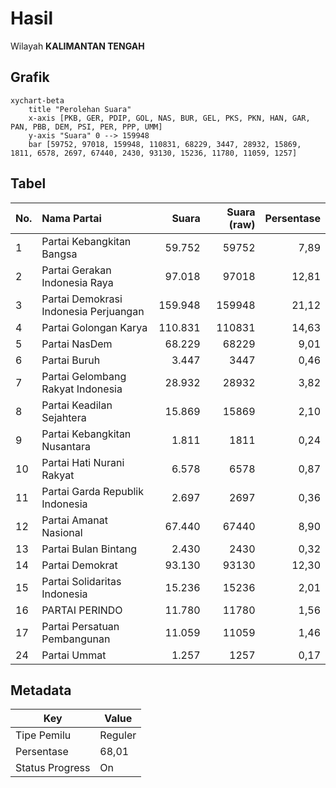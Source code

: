 # Hasil

Wilayah **KALIMANTAN TENGAH**

## Grafik

```mermaid
xychart-beta
    title "Perolehan Suara"
    x-axis [PKB, GER, PDIP, GOL, NAS, BUR, GEL, PKS, PKN, HAN, GAR, PAN, PBB, DEM, PSI, PER, PPP, UMM]
    y-axis "Suara" 0 --> 159948
    bar [59752, 97018, 159948, 110831, 68229, 3447, 28932, 15869, 1811, 6578, 2697, 67440, 2430, 93130, 15236, 11780, 11059, 1257]
```

## Tabel

| No. | Nama Partai                           | Suara   | Suara (raw) | Persentase |
|:--- |:------------------------------------- | -------:| -----------:| ----------:|
| 1   | Partai Kebangkitan Bangsa             | 59.752  | 59752       | 7,89       |
| 2   | Partai Gerakan Indonesia Raya         | 97.018  | 97018       | 12,81      |
| 3   | Partai Demokrasi Indonesia Perjuangan | 159.948 | 159948      | 21,12      |
| 4   | Partai Golongan Karya                 | 110.831 | 110831      | 14,63      |
| 5   | Partai NasDem                         | 68.229  | 68229       | 9,01       |
| 6   | Partai Buruh                          | 3.447   | 3447        | 0,46       |
| 7   | Partai Gelombang Rakyat Indonesia     | 28.932  | 28932       | 3,82       |
| 8   | Partai Keadilan Sejahtera             | 15.869  | 15869       | 2,10       |
| 9   | Partai Kebangkitan Nusantara          | 1.811   | 1811        | 0,24       |
| 10  | Partai Hati Nurani Rakyat             | 6.578   | 6578        | 0,87       |
| 11  | Partai Garda Republik Indonesia       | 2.697   | 2697        | 0,36       |
| 12  | Partai Amanat Nasional                | 67.440  | 67440       | 8,90       |
| 13  | Partai Bulan Bintang                  | 2.430   | 2430        | 0,32       |
| 14  | Partai Demokrat                       | 93.130  | 93130       | 12,30      |
| 15  | Partai Solidaritas Indonesia          | 15.236  | 15236       | 2,01       |
| 16  | PARTAI PERINDO                        | 11.780  | 11780       | 1,56       |
| 17  | Partai Persatuan Pembangunan          | 11.059  | 11059       | 1,46       |
| 24  | Partai Ummat                          | 1.257   | 1257        | 0,17       |


## Metadata

| Key             | Value   |
| --------------- | ------- |
| Tipe Pemilu     | Reguler |
| Persentase      | 68,01   |
| Status Progress | On      |



